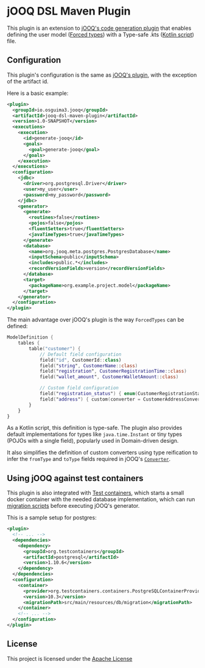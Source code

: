 # jOOQ DSL Maven Plugin

This plugin is an extension to [jOOQ's code generation plugin](https://www.jooq.org/doc/3.11/manual/code-generation/codegen-configuration/) that enables defining the user model ([Forced types](https://www.jooq.org/doc/3.11/manual/code-generation/codegen-advanced/codegen-config-database/codegen-database-forced-types/)) with a Type-safe .kts ([Kotlin script](https://kotlinlang.org/)) file.

## Configuration

This plugin's configuration is the same as [jOOQ's plugin](https://www.jooq.org/doc/3.11/manual/code-generation/codegen-configuration/), with the exception of the artifact id.

Here is a basic example:

```xml
<plugin>
  <groupId>io.osguima3.jooq</groupId>
  <artifactId>jooq-dsl-maven-plugin</artifactId>
  <version>1.0-SNAPSHOT</version>
  <executions>
    <execution>
      <id>generate-jooq</id>
      <goals>
        <goal>generate-jooq</goal>
      </goals>
    </execution>
  </executions>
  <configuration>
    <jdbc>
      <driver>org.postgresql.Driver</driver>
      <user>my_user</user>
      <password>my_password</password>
    </jdbc>
    <generator>
      <generate>
        <routines>false</routines>
        <pojos>false</pojos>
        <fluentSetters>true</fluentSetters>
        <javaTimeTypes>true</javaTimeTypes>
      </generate>
      <database>
        <name>org.jooq.meta.postgres.PostgresDatabase</name>
        <inputSchema>public</inputSchema>
        <includes>public.*</includes>
        <recordVersionFields>version</recordVersionFields>
      </database>
      <target>
        <packageName>org.example.project.model</packageName>
      </target>
    </generator>
  </configuration>
</plugin>
```

The main advantage over jOOQ's plugin is the way `ForcedTypes` can be defined:

```kotlin
ModelDefinition {
    tables {
        table("customer") {
            // Default field configuration
            field("id", CustomerId::class)
            field("string", CustomerName::class)
            field("registration", CustomerRegistrationTime::class)
            field("wallet_amount", CustomerWalletAmount::class)

            // Custom field configuration
            field("registration_status") { enum(CustomerRegistrationStatus::class, databaseType = "String") }
            field("address") { custom(converter = CustomerAddressConverter::class) }
        }
    }
}
```

As a Kotlin script, this definition is type-safe. The plugin also provides default implementations for types like `java.time.Instant` or tiny types (POJOs with a single field), popularly used in Domain-driven design.

It also simplifies the definition of custom converters using type reification to infer the `fromType` and `toType` fields required in jOOQ's [`Converter`](http://www.jooq.org/javadoc/3.11.10/org/jooq/Converter.html).

## Using jOOQ against test containers

This plugin is also integrated with [Test containers](https://www.testcontainers.org/), which starts a small docker container with the needed database implementation, which can run [migration scripts](https://flywaydb.org/documentation/migrations) before executing jOOQ's generator.

This is a sample setup for postgres:

```xml
<plugin>
  <!-- ... -->
  <dependencies>
    <dependency>
      <groupId>org.testcontainers</groupId>
      <artifactId>postgresql</artifactId>
      <version>1.10.6</version>
    </dependency>
  </dependencies>
  <configuration>
    <container>
      <provider>org.testcontainers.containers.PostgreSQLContainerProvider</provider>
      <version>10.3</version>
      <migrationPath>src/main/resources/db/migration</migrationPath>
    </container>
    <!-- ... -->
  </configuration>
</plugin>
```

## License

This project is licensed under the [Apache License](https://www.apache.org/licenses/LICENSE-2.0)
